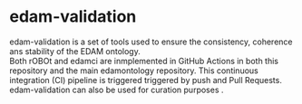 # edam-validation

edam-validation is a set of tools used to ensure the consistency, coherence ans stability of the EDAM ontology. \
Both rOBOt and edamci are inmplemented in GitHub Actions in both this repository and the main edamontology repository. This continuous integration (CI) pipeline is triggered triggered by push and Pull Requests.\
edam-validation can also be used for curation purposes .
